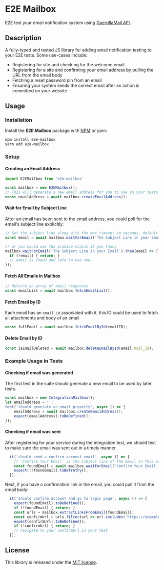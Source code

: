 # E2E Mailbox
E2E test your email notification system using [GuerrillaMail API](https://www.guerrillamail.com/).

## Description
A fully-typed and tested JS library for adding email notification testing to your E2E tests. Some use-cases include:
* Registering for site and checking for the welcome email 
* Registering for a site and confirming your email address by pulling the URL from the email body
* Fetching a reset password pin from an email
* Ensuring your system sends the correct email after an action is committed on your website


## Usage

### Installation

Install the **E2E Mailbox** package with [NPM](https://www.npmjs.org/) or yarn:

```sh
npm install e2e-mailbox
yarn add e2e-mailbox
```
### Setup
#### Creating an Email Address
```js
import E2EMailbox from 'e2e-mailbox'

const mailbox = new E2EMailbox();
// This will generate a new email address for you to use in your tests
const emailAddress = await mailbox.createEmailAddress();
```
#### Wait for Email by Subject Line
After an email has been sent to the email address, you could poll for the email's subject line explicitly:
```js
// Set the subject line along with the max timeout in seconds, default is 60 seconds.
const email = await mailbox.waitForEmail('The Subject Line in your Email', 60);

// or you could use the promise chains if you fancy
mailbox.waitForEmail('The Subject Line in your Email').then(email => {
  if (!email) { return; }
  // email is found and safe to use now.
});
```
#### Fetch All Emails in Mailbox
```js
// Returns an array of email responses
const emailList = await mailbox.fetchEmailList();
```
#### Fetch Email by ID
Each email has an `email_id` associated with it, this ID could be used to fetch all attachments and body of an email.
```js
const fullEmail = await mailbox.fetchEmailById(emailID);
```
#### Delete Email by ID
```js
const isEmailDeleted = await mailbox.deleteEmailById(email.mail_id);
```
### Example Usage in Tests
#### Checking if email was generated
The first test in the suite should generate a new email to be used by later tests.
```js
const mailbox = new IntegrationMailbox();
let emailAddress = '';
test('should generate an email properly', async () => {
    emailAddress = await mailbox.createEmailAddress();
    expect(emailAddress).toBeDefined();
});
```
#### Checking if email was sent
After registering for your service during the integration test, we should test to make sure the email was sent out in a timely manner.
```js
  it('should send a confirm account email', async () => {
    // 'Confirm Your Email' is the subject line of the email in this case
    const foundEmail = await mailbox.waitForEmail('Confirm Your Email', 100);
    expect(!!foundEmail).toBeTruthy();
  });
```
Next, if you have a confirmation link in the email, you could pull it from the email body:
```js
  it('should confirm account and go to login page', async () => {
    expect(foundEmail).toBeDefined();
    if (!foundEmail) { return; }
    const urls = mailbox.extractLinksFromEmail(foundEmail);
    const confirmUrl = urls.filter(url => url.includes('https://example.com/your_confirm_url'))[0];
    expect(confirmUrl).toBeDefined();
    if (!confirmUrl) { return; }
    // navigate to your confirmUrl in your test
  });
```
## License

This library is released under the
[MIT license](https://opensource.org/licenses/MIT).
